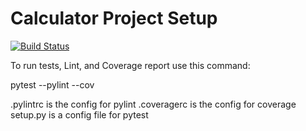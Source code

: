 # Calculator Project Setup
[![Build Status](https://app.travis-ci.com/morganhah99/calc2.svg?branch=main)](https://app.travis-ci.com/morganhah99/calc2)

To run tests, Lint, and Coverage report use this command:

pytest  --pylint --cov

.pylintrc is the config for pylint
.coveragerc is the config for coverage
setup.py is a config file for pytest
